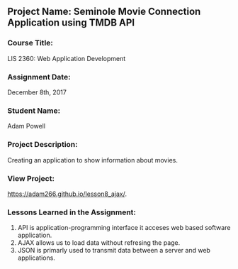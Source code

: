 ## Project Name:  Seminole Movie Connection Application using TMDB API

### Course Title:
LIS 2360:  Web Application Development

### Assignment Date:  
December 8th, 2017

### Student Name:  
Adam Powell

### Project Description:
Creating an application to show information about movies. 

### View Project:
https://adam266.github.io/lesson8_ajax/.

### Lessons Learned in the Assignment:
1. API is application-programming interface it acceses web based software application.
2. AJAX allows us to load data without refresing the page.
3. JSON is primarly used to transmit data between a server and web applications.
